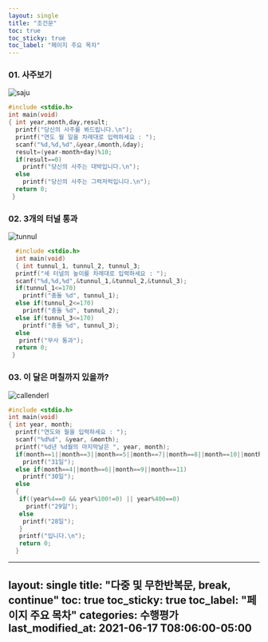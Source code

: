 ```yaml
---
layout: single
title: "조건문" 
toc: true
toc_sticky: true
toc_label: "페이지 주요 목차" 
---
```



### 01. 사주보기
![saju](/assets/images/if1.jpg)
~~~c
#include <stdio.h>
int main(void)
{ int year,month,day,result;
  printf("당신의 사주를 봐드립니다.\n");
  printf("연도 월 일을 차례대로 입력하세요 : ");
  scanf("%d,%d,%d",&year,&month,&day);
  result=(year-month+day)%10;
  if(result==0)
    printf("당신의 사주는 대박입니다.\n");
  else
    printf("당신의 사주는 그럭저럭입니다.\n");
  return 0;
 }
 ~~~ 
  
 ### 02. 3개의 터널 통과
![tunnul](/assets/images/if2.jpg)
~~~c
  #include <stdio.h>
  int main(void)
  { int tunnul_1, tunnul_2, tunnul_3;
  printf("세 터널의 높이를 차례대로 입력하세요 : ");
  scanf("%d,%d,%d",&tunnul_1,&tunnul_2,&tunnul_3);
  if(tunnul_1<=170)
    printf("충돌 %d", tunnul_1);
  else if(tunnul_2<=170)
    printf("충돌 %d", tunnul_2);
  else if(tunnul_3<=170)
    printf("충돌 %d", tunnul_3);
  else
   printf("무사 통과");
  return 0;
 }
 ~~~ 
 
### 03. 이 달은 며칠까지 있을까?
![callenderl](/assets/images/if3.jpg)
~~~c
#include <stdio.h>
int main(void)
{ int year, month;
  printf("연도와 월을 입력하세요 : ");
  scanf("%d%d", &year, &month);
  printf("%d년 %d월의 마지막날은 ", year, month);
  if(month==1||month==3||month==5||month==7||month==8||month==10||month==12)
    printf("31일");
  else if(month==4||month==6||month==9||month==11)
    printf("30일");
  else
  {
   if((year%4==0 && year%100!=0) || year%400==0)
     printf("29일");
   else
    printf("28일");
   }
   printf("입니다.\n");
   return 0;
  }
  ~~~
  
  ---
layout: single
title: "다중 및 무한반복문, break, continue"
toc: true
toc_sticky: true
toc_label: "페이지 주요 목차" categories: 수행평가
last_modified_at: 2021-06-17 T08:06:00-05:00
---

